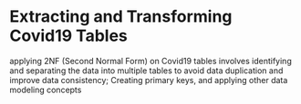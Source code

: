 # Extracting and Transforming Covid19 Tables
applying 2NF (Second Normal Form) on Covid19 tables involves identifying and 
separating the data into multiple tables to avoid data duplication 
and improve data consistency; Creating primary keys, and applying other data modeling concepts 

